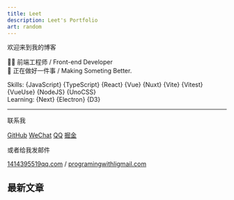 ```yaml
---
title: Leet
description: Leet's Portfolio
art: random
---
```


欢迎来到我的博客

🧑‍💻 前端工程师 / Front-end Developer<br/>
💪 正在做好一件事 / Making Someting Better.

Skills: {JavaScript} {TypeScript} {React} {Vue} {Nuxt} {Vite} {Vitest} {VueUse} {NodeJS} {UnoCSS}<br>
Learning: {Next} {Electron} {D3}<br>

<div flex-auto />

---

联系我

<p flex="~ gap-2 wrap" class="mt--2!">
  <a href="https://github.com/skyline523" target="_blank"><span op75 i-simple-icons-github /> GitHub</a>
  <a href="" title="chilie0321"><span op75 i-simple-icons-wechat /> WeChat</a>
  <a href="" title="1414395519"><span op75 i-simple-icons-tencentqq /> QQ</a>
  <a href="https://juejin.cn/user/299506278870062" target="_blank"><span op75 i-simple-icons-juejin /> 掘金</a>
</p>

或者给我发邮件

<a href="mailto:1414395519@qq.com" font-mono>1414395519<span i-carbon-at/>qq.com</a> / <a href="mailto:programingwithli@gmail.com" font-mono>programingwithli<span i-carbon-at/>gmail.com</a>

<div flex-auto />

## 最新文章

<ListPosts type="all" :limit="5" />
